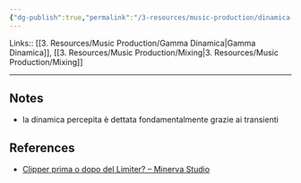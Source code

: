 ```yaml
---
{"dg-publish":true,"permalink":"/3-resources/music-production/dinamica-reale-e-una-dinamica-percepita/","tags":["note"]}
---
```


Links:: [[3. Resources/Music Production/Gamma Dinamica\|Gamma Dinamica]], [[3. Resources/Music Production/Mixing\|3. Resources/Music Production/Mixing]]

---
## Notes

- la dinamica percepita è dettata fondamentalmente grazie ai transienti




## References

- [Clipper prima o dopo del Limiter? – Minerva Studio](https://www.minervastudio888.it/clipper-prima-o-dopo-del-limiter/)





